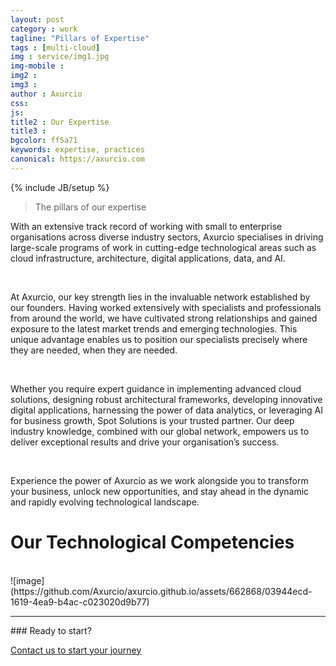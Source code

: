 ```yaml
---
layout: post
category : work
tagline: "Pillars of Expertise"
tags : [multi-cloud]
img : service/img1.jpg
img-mobile : 
img2 : 
img3 : 
author : Axurcio
css: 
js: 
title2 : Our Expertise
title3 : 
bgcolor: ff5a71
keywords: expertise, practices
canonical: https://axurcio.com
---
```

{% include JB/setup %}

> The pillars of our expertise

<!--more-->

With an extensive track record of working with small to enterprise organisations across diverse industry sectors, Axurcio specialises in driving large-scale programs of work in cutting-edge technological areas such as cloud infrastructure, architecture, digital applications, data, and AI.​

<br />    

At Axurcio, our key strength lies in the invaluable network established by our founders. Having worked extensively with specialists and professionals from around the world, we have cultivated strong relationships and gained exposure to the latest market trends and emerging technologies. This unique advantage enables us to position our specialists precisely where they are needed, when they are needed.​

<br />    

Whether you require expert guidance in implementing advanced cloud solutions, designing robust architectural frameworks, developing innovative digital applications, harnessing the power of data analytics, or leveraging AI for business growth, Spot Solutions is your trusted partner. Our deep industry knowledge, combined with our global network, empowers us to deliver exceptional results and drive your organisation’s success.​

<br />    

Experience the power of Axurcio as we work alongside you to transform your business, unlock new opportunities, and stay ahead in the dynamic and rapidly evolving technological landscape.​

# Our Technological Competencies
<br />    
![image](https://github.com/Axurcio/axurcio.github.io/assets/662868/03944ecd-1619-4ea9-b4ac-c023020d9b77)

<br />    
<hr />
### Ready to start?  

[Contact us to start your journey](/contact)
